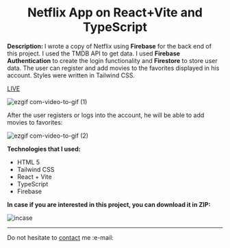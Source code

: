 <h1 align = "center">Netflix App on React+Vite and TypeScript</h1>
<p><b>Description: </b>I wrote a copy of Netflix using <strong>Firebase</strong> for the back end of this project. I used the TMDB API to get data. I used <strong>Firebase Authentication</strong> to create the login functionality and <strong>Firestore</strong> to store user data. The user can register and add movies to the favorites displayed in his account. Styles were written in Tailwind CSS. </p> 
<a href = "https://642c344b43059e0aa482b1e4--eclectic-centaur-e9cb80.netlify.app/">LIVE</a>


![ezgif com-video-to-gif (1)](https://user-images.githubusercontent.com/67589338/229838898-0da82376-f01d-4924-b90c-d422c92e9217.gif)




<p>After the user registers or logs into the account, he will be able to add movies to favorites:</p>


![ezgif com-video-to-gif (2)](https://user-images.githubusercontent.com/67589338/229842750-bd3021a8-eaa7-45d2-a607-f94cb1aefa25.gif)


<b>Technologies that I used:</b>

<ul>
  <li>HTML 5</li>
  <li>Tailwind CSS</li>
  <li>React + Vite</li>
  <li>TypeScript</li>
  <li>Firebase</li>
</ul>

<b>In case if you are interested in this project, you can download it in ZIP:</b>

![incase](https://user-images.githubusercontent.com/67589338/126912295-1e69ace5-af2d-4a8c-96a9-41aa909c8c43.png)

<hr>

<p>Do not hesitate to <a href="mailto:vladyslawork@gmail.com">contact</a> me :e-mail:</p>
